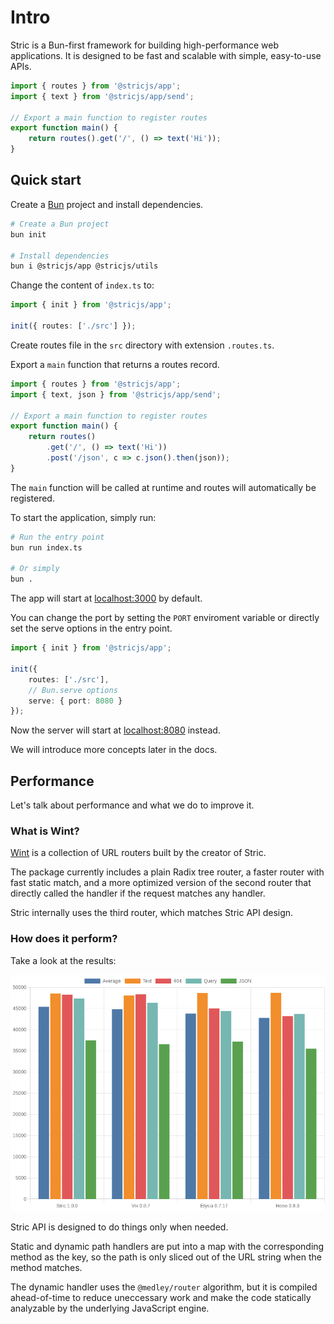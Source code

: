 # Intro
Stric is a Bun-first framework for building high-performance web applications.
It is designed to be fast and scalable with simple, easy-to-use APIs.

```ts
import { routes } from '@stricjs/app';
import { text } from '@stricjs/app/send';

// Export a main function to register routes
export function main() {
    return routes().get('/', () => text('Hi'));
}
```

## Quick start
Create a [Bun](//bun.sh) project and install dependencies.
```bash
# Create a Bun project
bun init

# Install dependencies
bun i @stricjs/app @stricjs/utils
```

Change the content of `index.ts` to:
```ts
import { init } from '@stricjs/app';

init({ routes: ['./src'] });
```

Create routes file in the `src` directory with extension `.routes.ts`.

Export a `main` function that returns a routes record.
```ts
import { routes } from '@stricjs/app';
import { text, json } from '@stricjs/app/send';

// Export a main function to register routes
export function main() {
    return routes()
        .get('/', () => text('Hi'))
        .post('/json', c => c.json().then(json));
}
```

The `main` function will be called at runtime and routes will automatically be registered.

To start the application, simply run:
```bash
# Run the entry point
bun run index.ts

# Or simply
bun .
```

The app will start at [localhost:3000](http://localhost:3000) by default.

You can change the port by setting the `PORT` enviroment variable
or directly set the serve options in the entry point.
```ts
import { init } from '@stricjs/app';

init({ 
    routes: ['./src'],
    // Bun.serve options
    serve: { port: 8080 }
});
```

Now the server will start at [localhost:8080](http://localhost:8080) instead.

We will introduce more concepts later in the docs.

## Performance
Let's talk about performance and what we do to improve it.

### What is Wint?
[Wint](//github.com/aquapi/wint) is a collection of URL routers built by the creator of Stric.

The package currently includes a plain Radix tree router, 
a faster router with fast static match, and a more optimized 
version of the second router that directly called the handler 
if the request matches any handler.

Stric internally uses the third router, which matches Stric API design.

### How does it perform?
Take a look at the results:

![Chart](https://raw.githubusercontent.com/bunsvr/benchmark/main/results/chart.png)

Stric API is designed to do things only when needed.

Static and dynamic path handlers are put into a map 
with the corresponding method as the key, so the path 
is only sliced out of the URL string when the method matches.

The dynamic handler uses the `@medley/router` algorithm,
but it is compiled ahead-of-time to reduce uneccessary work and
make the code statically analyzable by the underlying JavaScript engine.


